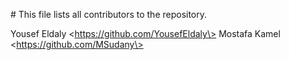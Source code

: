 \# This file lists all contributors to the repository.

Yousef Eldaly \<https://github.com/YousefEldaly\>
Mostafa Kamel \<https://github.com/MSudany\>

